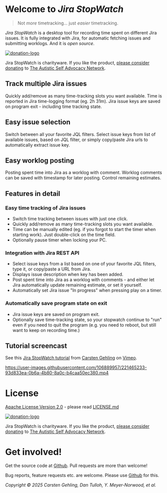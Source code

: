 # Welcome to *Jira StopWatch*

> Not *more* timetracking... just *easier* timetracking.

*Jira StopWatch* is a desktop tool for recording time spent on different Jira issues.
It is fully integrated with Jira, for automatic fetching issues and submitting worklogs.
And it is *open source*.

[![donation-logo]][donation-site]

Jira StopWatch is charityware.
If you like the product, [please consider donating][donation-link] to [The Autistic Self Advocacy Network][donation-site].

## Track multiple Jira issues

Quickly add/remove as many time-tracking slots you want available.
Time is reported in Jira time-logging format (eg. 2h 31m).
Jira issue keys are saved on program exit - including time tracking state.

## Easy issue selection

Switch between all your favorite JQL filters.
Select issue keys from list of available issues, based on JQL filter, or simply copy/paste Jira urls to automatically extract issue key.

## Easy worklog posting

Posting spent time into Jira as a worklog with comment.
Worklog comments can be saved with timestamp for later posting.
Control remaining estimates.

## Features in detail

### Easy time tracking of Jira issues

* Switch time tracking between issues with just one click.
* Quickly add/remove as many time-tracking slots you want available.
* Time can be manually edited (eg. if you forgot to start the timer when starting work).
  Just double-click on the time field.
* Optionally pause timer when locking your PC.

### Integration with Jira REST API

* Select issue keys from a list based on one of your favorite JQL filters, type it, or copy/paste a URL from Jira.
* Displays issue description when key has been added.
* Post spent time into Jira as a worklog with comments - and either let Jira automatically update remaining estimate, or set it yourself.
* Automatically set Jira issue "In progress" when pressing play on a timer.

### Automatically save program state on exit

* Jira issue keys are saved on program exit.
* Optionally save time-tracking state, so your stopwatch continue to "run" even if you need to quit the program (e.g. you need to reboot, but still want to keep on recording time.)

## Tutorial screencast

See this [Jira StopWatch tutorial] from [Carsten Gehling] on [Vimeo].

https://user-images.githubusercontent.com/106889957/221465233-93d833ea-0b6a-4b80-8a0c-b4caa50ec380.mp4

# License

[Apache License Version 2.0] - please read [LICENSE.md]

[![donation-logo]][donation-site]

Jira StopWatch is charityware. If you like the product, [please consider donating][donation-link] to [The Autistic Self Advocacy Network][donation-site].

# Get involved!

Get the source code at [Github][jirastopwatch-repo].
Pull requests are more than welcome!

Bug reports, feature requests etc. are welcome.
Please use [Github][jirastopwatch-repo] for this.

*Copyright © 2025 Carsten Gehling, Dan Tulloh, Y. Meyer-Norwood, et al.*

<!-- LINKS -->

[jirastopwatch-repo]: https://github.com/jirastopwatch/jirastopwatch
[jirastopwatch-wiki]: https://github.com/jirastopwatch/jirastopwatch/wiki
[jirastopwatch-news]: https://github.com/jirastopwatch/jirastopwatch/releases/latest
[jirastopwatch-logo]: https://github.com/jirastopwatch/jirastopwatch/blob/main/docs/img/logo.png

[donation-logo]: https://autisticadvocacy.org/wp-content/uploads/elementor/thumbs/ASAN-logo-sm-pkkav3p0lhtl5pji4glo1k7t2fj415qpycass565cw.png
[donation-site]: https://autisticadvocacy.org
[donation-link]: https://autisticadvocacy.org/donate

[Jira StopWatch tutorial]: https://vimeo.com/146107370
[Carsten Gehling]: https://vimeo.com/user4096975
[Vimeo]: https://vimeo.com

[LICENSE.md]: https://github.com/jirastopwatch/jirastopwatch/blob/main/LICENSE.md
[Apache License Version 2.0]: http://www.apache.org/licenses/LICENSE-2.0
